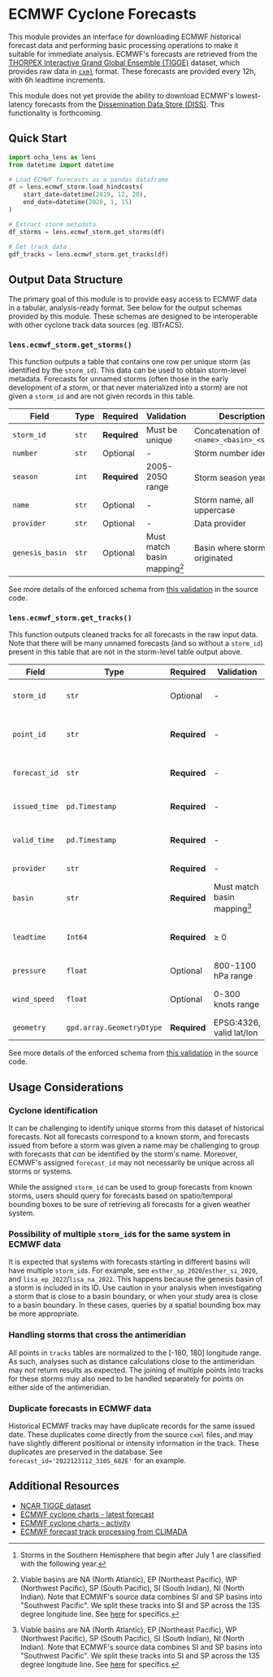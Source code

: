 # ECMWF Cyclone Forecasts

This module provides an interface for downloading ECMWF historical forecast data and performing basic processing operations to make it suitable for immediate analysis. ECMWF's forecasts are retrieved from the [THORPEX Interactive Grand Global Ensemble (TIGGE)](https://gdex.ucar.edu/datasets/d330003/) dataset, which provides raw data in [`cxml`](https://www.cawcr.gov.au/research/cyclone-exchange/) format. These forecasts are provided every 12h, with 6h leadtime increments.

This module does not yet provide the ability to download ECMWF's lowest-latency forecasts from the [Dissemination Data Store (DISS)](https://essential.ecmwf.int/). This functionality is forthcoming.

## Quick Start

```python
import ocha_lens as lens
from datetime import datetime

# Load ECMWF forecasts as a pandas dataframe
df = lens.ecmwf_storm.load_hindcasts(
    start_date=datetime(2019, 12, 20),
    end_date=datetime(2020, 1, 15)
)

# Extract storm metadata
df_storms = lens.ecmwf_storm.get_storms(df)

# Get track data
gdf_tracks = lens.ecmwf_storm.get_tracks(df)

```

## Output Data Structure

The primary goal of this module is to provide easy access to ECMWF data in a tabular, analysis-ready format.
See below for the output schemas provided by this module. These schemas are designed to be interoperable with other cyclone track data sources (eg. IBTrACS).

### `lens.ecmwf_storm.get_storms()`

This function outputs a table that contains one row per unique storm (as identified by the `storm_id`). This data can be used to obtain storm-level metadata. Forecasts for unnamed storms (often those in the early development of a storm, or that never materialized into a storm) are not given a `storm_id` and are not given records in this table.

| Field | Type | Required | Validation | Description |
|-------|------|----------|------------|-------------|
| `storm_id` | `str` | **Required** | Must be unique | Concatenation of `<name>_<basin>_<season>` |
| `number` | `str` | Optional | - | Storm number identifier |
| `season` | `int` | **Required** | 2005-2050 range | Storm season year[^1] |
| `name` | `str` | Optional | - | Storm name, all uppercase |
| `provider` | `str` | Optional | - | Data provider |
| `genesis_basin` | `str` | Optional | Must match basin mapping[^2] | Basin where storm originated |

See more details of the enforced schema from [this validation](https://github.com/OCHA-DAP/ocha-lens/blob/358489c9af541ef1831b2889b89a5810e339993d/src/ocha_lens/datasources/ecmwf_storm.py#L37-L52) in the source code.

### `lens.ecmwf_storm.get_tracks()`

This function outputs cleaned tracks for all forecasts in the raw input data. Note that there will be many unnamed forecasts (and so without a `storm_id`) present in this table that are not in the storm-level table output above.

| Field | Type | Required | Validation | Description |
|-------|------|----------|------------|-------------|
| `storm_id` | `str` | Optional | - | Links to storm metadata |
| `point_id` | `str` | **Required** | - | Unique identifier for this track point |
| `forecast_id` | `str` | **Required** | - | Forecast ID from ECMWF |
| `issued_time` | `pd.Timestamp` | **Required** | - | When the forecast was issued |
| `valid_time` | `pd.Timestamp` | **Required** | - | Time this track point is valid for |
| `provider` | `str` | **Required** | - | Forecast provider |
| `basin` | `str` | **Required** | Must match basin mapping[^2] | Current basin location |
| `leadtime` | `Int64` | **Required** | ≥ 0 | Hours ahead of forecast issue time |
| `pressure` | `float` | Optional | 800-1100 hPa range | Central pressure |
| `wind_speed` | `float` | Optional | 0-300 knots range | Maximum sustained winds |
| `geometry` | `gpd.array.GeometryDtype` | **Required** | EPSG:4326, valid lat/lon | Geographic location |

See more details of the enforced schema from [this validation](https://github.com/OCHA-DAP/ocha-lens/blob/358489c9af541ef1831b2889b89a5810e339993d/src/ocha_lens/datasources/ecmwf_storm.py#L54-L91) in the source code.

## Usage Considerations

### Cyclone identification

It can be challenging to identify unique storms from this dataset of historical forecasts. Not all forecasts correspond to a known storm, and forecasts issued from before a storm was given a name may be challenging to group with forecasts that _can_ be identified by the storm's name. Moreover, ECMWF's assigned `forecast_id` may not necessarily be unique across all storms or systems.

While the assigned `storm_id` can be used to group forecasts from known storms, users should query for forecasts based on spatio/temporal bounding boxes to be sure of retrieving all forecasts for a given weather system.

### Possibility of multiple `storm_id`s for the same system in ECMWF data

It is expected that systems with forecasts starting in different basins will have multiple `storm_id`s. For example, see `esther_sp_2020`/`esther_si_2020`, and `lisa_ep_2022`/`lisa_na_2022`. This happens because the genesis basin of a storm is included in its ID. Use caution in your analysis when investigating a storm that is close to a basin boundary, or when your study area is close to a basin boundary. In these cases, queries by a spatial bounding box may be more appropriate.

### Handling storms that cross the antimeridian

All points in `tracks` tables are normalized to the [-180, 180] longitude range. As such, analyses such as distance calculations close to the antimeridian may not return results as expected. The joining of multiple points into tracks for these storms may also need to be handled separately for points on either side of the antimeridian.

### Duplicate forecasts in ECMWF data

Historical ECMWF tracks may have duplicate records for the same issued date. These duplicates come directly from the source `cxml` files, and may have slightly different positional or intensity information in the track. These duplicates are preserved in the database. See `forecast_id='2022123112_310S_682E'` for an example.


## Additional Resources

- [NCAR TIGGE dataset](https://gdex.ucar.edu/datasets/d330003/)
- [ECMWF cyclone charts - latest forecast](https://charts.ecmwf.int/products/cyclone)
- [ECMWF cyclone charts - activity](https://charts.ecmwf.int/?facets=%7B%22Product%20type%22%3A%5B%5D%2C%22Range%22%3A%5B%5D%2C%22Parameters%22%3A%5B%22Tropical%20cyclones%22%5D%7D)
- [ECMWF forecast track processing from CLIMADA](https://climada-petals.readthedocs.io/en/latest/tutorial/climada_hazard_TCForecast.html)

[^1]: Storms in the Southern Hemisphere that begin after July 1 are classified with the following year.
[^2]: Viable basins are NA (North Atlantic), EP (Northeast Pacific), WP (Northwest Pacific), SP (South Pacific), SI (South Indian), NI (North Indian). Note that ECMWF's source data combines SI and SP basins into "Southwest Pacific". We split these tracks into SI and SP across the 135 degree longitude line. See [here](https://github.com/OCHA-DAP/ocha-lens/blob/358489c9af541ef1831b2889b89a5810e339993d/src/ocha_lens/datasources/ecmwf_storm.py#L516-L529) for specifics.
